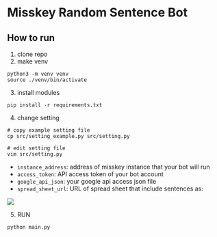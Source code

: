 # Misskey Random Sentence Bot
## How to run
1. clone repo
2. make venv
```
python3 -m venv venv
source ./venv/bin/activate
```
3. install modules
```
pip install -r requirements.txt
```
4. change setting
```
# copy example setting file
cp src/setting_example.py src/setting.py

# edit setting file
vim src/setting.py
```
- `instance_address`: address of misskey instance that your bot will run
- `access_token`: API access token of your bot account
- `google_api_json`: your google api access json file
- `spread_sheet_url`: URL of spread sheet that include sentences as:

![](https://r2.worldc.one/media/fa04a9ba-e50e-4b63-81c3-73416f1481b7.webp)

5. RUN
```
python main.py
```